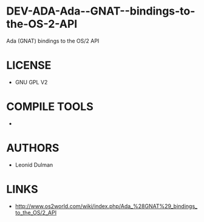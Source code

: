 DEV-ADA-Ada--GNAT--bindings-to-the-OS-2-API
===========================================

Ada (GNAT) bindings to the OS/2 API


LICENSE
===============
* GNU GPL V2

COMPILE TOOLS
===============
* 

AUTHORS
===============
* Leonid Dulman 

LINKS
===============
* http://www.os2world.com/wiki/index.php/Ada_%28GNAT%29_bindings_to_the_OS/2_API
